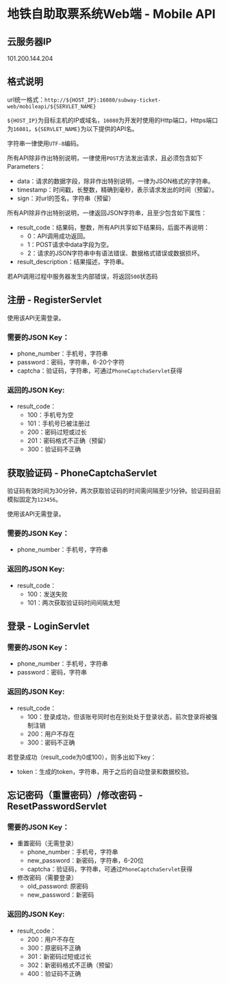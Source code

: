 # 地铁自助取票系统Web端 - Mobile API

## 云服务器IP
101.200.144.204

## 格式说明

url统一格式：`http://${HOST_IP}:16080/subway-ticket-web/mobileapi/${SERVLET_NAME}` 

`${HOST_IP}`为目标主机的IP或域名，`16080`为开发时使用的Http端口，Https端口为`16081`，`${SERVLET_NAME}`为以下提供的API名。

字符串一律使用`UTF-8`编码。

所有API除非作出特别说明，一律使用`POST`方法发出请求，且必须包含如下Parameters：

+ data：请求的数据字段，除非作出特别说明，一律为JSON格式的字符串。
+ timestamp：时间戳，长整数，精确到毫秒，表示请求发出的时间（预留）。
+ sign：对url的签名，字符串（预留）

所有API除非作出特别说明，一律返回JSON字符串，且至少包含如下属性：

+ result_code：结果码，整数，所有API共享如下结果码，后面不再说明：
	+ 0：API调用成功返回。
	+ 1：POST请求中data字段为空。
	+ 2：请求的JSON字符串中有语法错误、数据格式错误或数据损坏。
+ result_description：结果描述，字符串。

若API调用过程中服务器发生内部错误，将返回`500`状态码

## 注册 - RegisterServlet
使用该API无需登录。

### 需要的JSON Key：
+ phone_number：手机号，字符串
+ password：密码，字符串，6-20个字符
+ captcha：验证码，字符串，可通过`PhoneCaptchaServlet`获得

### 返回的JSON Key:
+ result_code：
	+ 100：手机号为空
	+ 101：手机号已被注册过
	+ 200：密码过短或过长
	+ 201：密码格式不正确（预留）
	+ 300：验证码不正确

## 获取验证码 - PhoneCaptchaServlet

验证码有效时间为30分钟，两次获取验证码的时间需间隔至少1分钟。验证码目前模拟固定为`123456`。

使用该API无需登录。

### 需要的JSON Key：
+ phone_number：手机号，字符串

### 返回的JSON Key:
+ result_code：
	+ 100：发送失败
	+ 101：两次获取验证码时间间隔太短

## 登录 - LoginServlet

### 需要的JSON Key：
+ phone_number：手机号，字符串
+ password：密码，字符串

### 返回的JSON Key:
+ result_code：
	+ 100：登录成功，但该账号同时也在别处处于登录状态，前次登录将被强制注销
	+ 200：用户不存在
	+ 300：密码不正确

若登录成功（result_code为0或100），则多出如下key：

+ token：生成的token，字符串，用于之后的自动登录和数据校验。

## 忘记密码（重置密码）/修改密码 - ResetPasswordServlet

### 需要的JSON Key：
+ 重置密码（无需登录）
	+ phone_number：手机号，字符串
	+ new_password：新密码，字符串，6-20位
	+ captcha：验证码，字符串，可通过`PhoneCaptchaServlet`获得
+ 修改密码（需要登录）
	+ old_password: 原密码
	+ new_password：新密码

### 返回的JSON Key:
+ result_code：
	+ 200：用户不存在
	+ 300：原密码不正确
	+ 301：新密码过短或过长
	+ 302：新密码格式不正确（预留）
	+ 400：验证码不正确

